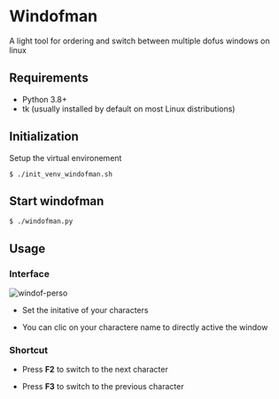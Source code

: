 # Windofman

A light tool for ordering and switch between multiple dofus windows on linux

## Requirements

- Python 3.8+
- tk (usually installed by default on most Linux distributions)

## Initialization

Setup the virtual environement

```
$ ./init_venv_windofman.sh
```

## Start windofman

```
$ ./windofman.py
```

## Usage

### Interface

![windof-perso](https://github.com/Rs-appez/windofman/assets/37080870/bcc5d3a5-4417-452a-b44b-5092ac6483f4)

- Set the initative of your characters

- You can clic on your charactere name to directly active the window

### Shortcut

- Press **F2** to switch to the next character

- Press **F3** to switch to the previous character
